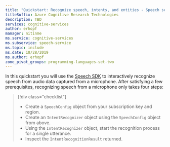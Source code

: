 ```yaml
---
title: "Quickstart: Recognize speech, intents, and entities - Speech service"
titleSuffix: Azure Cognitive Research Technologies
description: TBD
services: cognitive-services
author: erhopf
manager: nitinme
ms.service: cognitive-services
ms.subservice: speech-service
ms.topic: include
ms.date: 10/28/2019
ms.author: erhopf
zone_pivot_groups: programming-languages-set-two
---
```


In this quickstart you will use the [Speech SDK](~/articles/cognitive-services/speech-service/speech-sdk.md) to interactively recognize speech from audio data captured from a microphone. After satisfying a few prerequisites, recognizing speech from a microphone only takes four steps:
> [!div class="checklist"]
>
> * Create a ````SpeechConfig```` object from your subscription key and region.
> * Create an ````IntentRecognizer```` object using the ````SpeechConfig```` object from above.
> * Using the ````IntentRecognizer```` object, start the recognition process for a single utterance.
> * Inspect the ````IntentRecognitionResult```` returned.
